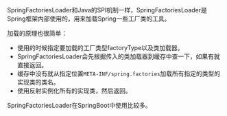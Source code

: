 SpringFactoriesLoader和Java的SPI机制一样，SpringFactoriesLoader是Spring框架内部使用的，用来加载Spring一些工厂类的工具。

加载的原理也很简单：

- 使用的时候指定要加载的工厂类型factoryType以及类加载器。
- SpringFactoriesLoader会先根据传入的类加载器到缓存中查一下，如果有就直接返回。
- 缓存中没有就从指定位置`META-INF/spring.factories`加载所有指定的类型的实现类的类名。
- 使用反射实例化所有的实现类，然后返回。

SpringFactoriesLoader在SpringBoot中使用比较多。